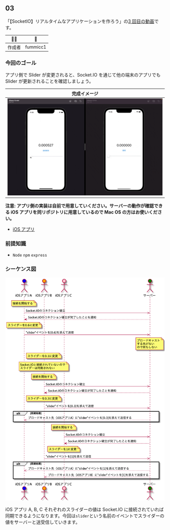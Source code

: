 ## 03

「【SocketIO】リアルタイムなアプリケーションを作ろう」の[3 回目の動画]()です。

| :technologist: | :rocket: |
| -------------- | -------- |
| 作成者         | fummicc1 |

### 今回のゴール

アプリ側で Slider が変更されると、Socket.IO を通じて他の端末のアプリでも Slider が更新されることを確認しましょう。

| 完成イメージ              |
| ------------------------- |
| ![](https://github.com/kcstube/RealtimeApplication/blob/04/Assets/demo02.gif) |

**注意: アプリ側の実装は自前で用意していください。サーバーの動作が確認できる iOS アプリを同リポジトリに用意しているので Mac OS の方はお使いください。**

- [iOS アプリ](../iOSRealtimeApplication/)

### 前提知識

- `Node` `npm` `express`

### シーケンス図

![](./03.png)

iOS アプリ A, B, C それぞれのスライダーの値は Socket.IO に接続されていれば同期できるようになります。今回は`slider`という名前のイベントでスライダーの値をサーバーと送受信していきます。
